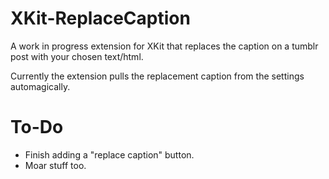 XKit-ReplaceCaption
===================

A work in progress extension for XKit that replaces the caption on a tumblr post with your chosen text/html.

Currently the extension pulls the replacement caption from the settings automagically.

To-Do
=====

- Finish adding a "replace caption" button.
- Moar stuff too.
